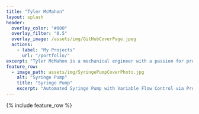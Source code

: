 ```yaml
---
title: "Tyler McMahon"
layout: splash
header:
  overlay_color: "#000"
  overlay_filter: "0.5"
  overlay_image: /assets/img/GitHubCoverPage.jpeg
  actions:
    - label: "My Projects"
      url: "/portfolio/"
excerpt: "Tyler McMahon is a mechanical engineer with a passion for product design and advanced prototyping techniques. His professional experience is in instituional HVAC systems, with a focus on mechanical design "
feature_row:
  - image_path: assets/img/SyringePumpCoverPhoto.jpg
    alt: "Syringe Pump"
    title: "Syringe Pump"
    excerpt: "Automated Syringe Pump with Variable Flow Control via Programming and Physical Mechanisms."
---
```


{% include feature_row %}

